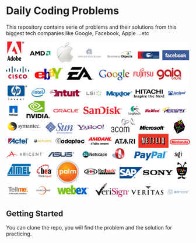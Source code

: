 # Daily Coding Problems

This repository contains serie of problems and their solutions from this biggest tech companies like Google, Facebook, Apple ...etc


![](https://github.com/dombroks/Daily-Coding-Problem/blob/master/tech-companies.jpg)


## Getting Started

You can clone the repo, you will find the problem and the solution for practicing.





